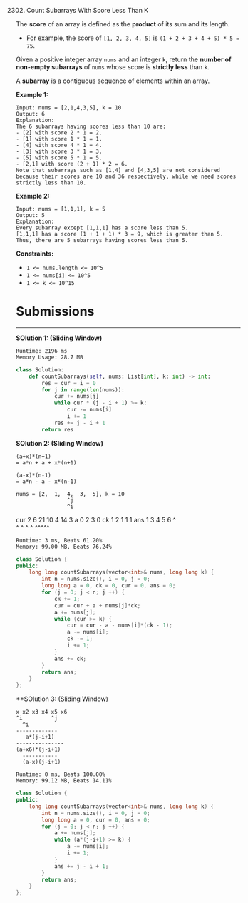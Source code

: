 2302. Count Subarrays With Score Less Than K

The **score** of an array is defined as the **product** of its sum and its length.

* For example, the score of `[1, 2, 3, 4, 5]` is `(1 + 2 + 3 + 4 + 5) * 5 = 75`.

Given a positive integer array `nums` and an integer `k`, return the **number of non-empty subarrays** of `nums` whose score is **strictly less** than `k`.

A **subarray** is a contiguous sequence of elements within an array.

 

**Example 1:**
```
Input: nums = [2,1,4,3,5], k = 10
Output: 6
Explanation:
The 6 subarrays having scores less than 10 are:
- [2] with score 2 * 1 = 2.
- [1] with score 1 * 1 = 1.
- [4] with score 4 * 1 = 4.
- [3] with score 3 * 1 = 3. 
- [5] with score 5 * 1 = 5.
- [2,1] with score (2 + 1) * 2 = 6.
Note that subarrays such as [1,4] and [4,3,5] are not considered because their scores are 10 and 36 respectively, while we need scores strictly less than 10.
```

**Example 2:**
```
Input: nums = [1,1,1], k = 5
Output: 5
Explanation:
Every subarray except [1,1,1] has a score less than 5.
[1,1,1] has a score (1 + 1 + 1) * 3 = 9, which is greater than 5.
Thus, there are 5 subarrays having scores less than 5.
```

**Constraints:**

* `1 <= nums.length <= 10^5`
* `1 <= nums[i] <= 10^5`
* `1 <= k <= 10^15`

# Submissions
---
**SOlution 1: (Sliding Window)**
```
Runtime: 2196 ms
Memory Usage: 28.7 MB
```
```python
class Solution:
    def countSubarrays(self, nums: List[int], k: int) -> int:
        res = cur = i = 0
        for j in range(len(nums)):
            cur += nums[j]
            while cur * (j - i + 1) >= k:
                cur -= nums[i]
                i += 1
            res += j - i + 1
        return res
```

**SOlution 2: (Sliding Window)**

    (a+x)*(n+1)
    = a*n + a + x*(n+1)

    (a-x)*(n-1)
    = a*n - a - x*(n-1)

    nums = [2,  1,  4,  3,  5], k = 10
                    ^j
                    ^i
cur         2   6  21
                   10
                    4   14
                         3
a        0  2   3   0
ck          1   2   1    1   1
ans         1   3   4    5   6
            ^   
                ^
                    ^
                        ^
                            ^
            ^^^^^

```
Runtime: 3 ms, Beats 61.20%
Memory: 99.00 MB, Beats 76.24%
```
```c++
class Solution {
public:
    long long countSubarrays(vector<int>& nums, long long k) {
        int n = nums.size(), i = 0, j = 0;
        long long a = 0, ck = 0, cur = 0, ans = 0;
        for (j = 0; j < n; j ++) {
            ck += 1;
            cur = cur + a + nums[j]*ck;
            a += nums[j];
            while (cur >= k) {
                cur = cur - a - nums[i]*(ck - 1);
                a -= nums[i];
                ck -= 1;
                i += 1;
            }
            ans += ck;
        }
        return ans;
    }
};
```


**SOlution 3: (Sliding Window)

    x x2 x3 x4 x5 x6
    ^i         ^j
      ^i
    -------------
       a*(j-i+1)
    ---------------
    (a+x6)*(j-i+1)
      -----------
      (a-x)(j-i+1)

```
Runtime: 0 ms, Beats 100.00%
Memory: 99.12 MB, Beats 14.11%
```
```c++
class Solution {
public:
    long long countSubarrays(vector<int>& nums, long long k) {
        int n = nums.size(), i = 0, j = 0;
        long long a = 0, cur = 0, ans = 0;
        for (j = 0; j < n; j ++) {
            a += nums[j];
            while (a*(j-i+1) >= k) {
                a -= nums[i];
                i += 1;
            }
            ans += j - i + 1;
        }
        return ans;
    }
};
```

